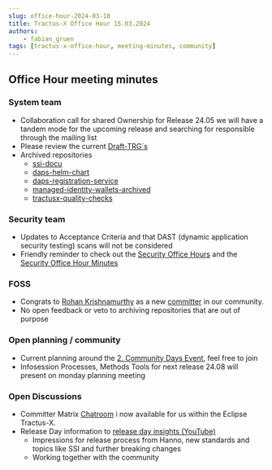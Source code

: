 ```yaml
---
slug: office-hour-2024-03-18
title: Tractus-X Office Hour 15.03.2024
authors:
    - fabian_gruen
tags: [tractus-x-office-hour, meeting-minutes, community]
---
```


## Office Hour meeting minutes

### System team

- Collaboration call for shared Ownership for Release 24.05 we will have a tandem mode for the upcoming release and searching for responsible through the mailing list
- Please review the current [Draft-TRG´s](https://eclipse-tractusx.github.io/docs/release/trg-0/)
- Archived repositories
  - [ssi-docu](https://github.com/eclipse-tractusx/ssi-docu)
  - [daps-helm-chart](https://github.com/eclipse-tractusx/daps-helm-chart)
  - [daps-registration-service](https://github.com/eclipse-tractusx/daps-registration-service)
  - [managed-identity-wallets-archived](https://github.com/eclipse-tractusx/managed-identity-wallets-archived)
  - [tractusx-quality-checks](https://github.com/eclipse-tractusx/tractusx-quality-checks)


### Security team

- Updates to Acceptance Criteria and that DAST (dynamic application security testing) scans will not be considered
- Friendly reminder to check out the [Security Office Hours](https://eclipse-tractusx.github.io/community/open-meetings#Security%20-%20Office%20Hour) and the [Security Office Hour Minutes](https://eclipse-tractusx.github.io/community/meeting-minutes/security-office-hour-2024-03-14)

### FOSS

- Congrats to [Rohan Krishnamurthy](https://github.com/RoKrish14) as a new [committer](https://projects.eclipse.org/projects/automotive.tractusx/who) in our community.
- No open feedback or veto to archiving repositories that are out of purpose

### Open planning / community

- Current planning around the [2. Community Days Event](https://eclipse-tractusx.github.io/blog/community-days-05-2024), feel free to join
- Infosession Processes, Methods Tools for next release 24.08 will present on monday planning meeting

### Open Discussions

- Committer Matrix [Chatroom](https://chat.eclipse.org/#/room/#tractusx-committers:matrix.eclipse.org) i now available for us within the Eclipse Tractus-X.
- Release Day information to [release day insights (YouTube)](https://www.youtube.com/watch?v=s_uo7vvfk6k)
  - Impressions for release process from Hanno, new standards and topics like SSI and further breaking changes
  - Working together with the community
